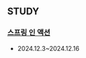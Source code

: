 ## STUDY
### [스프링 인 액션](https://product.kyobobook.co.kr/detail/S000001942493)
- 2024.12.3~2024.12.16

